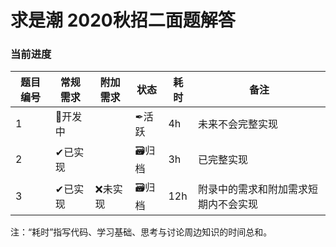 # 求是潮 2020秋招二面题解答


### 当前进度

| 题目编号 | 常规需求 | 附加需求 | 状态 | 耗时 | 备注 |
| --- | --- | --- | --- | --- | --- |
| 1 | 🔨开发中 |  | ✒活跃 | 4h | 未来不会完整实现 |
| 2 | ✔已实现 |  | 🗃️归档 | 3h | 已完整实现 |
| 3 | ✔已实现 | ❌未实现 | 🗃️归档 | 12h | 附录中的需求和附加需求短期内不会实现 |

注：“耗时”指写代码、学习基础、思考与讨论周边知识的时间总和。

